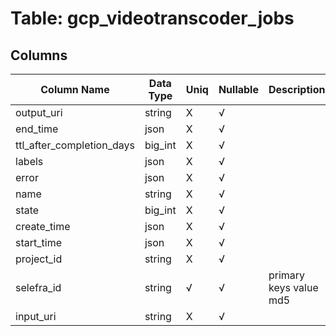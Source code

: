 # Table: gcp_videotranscoder_jobs

## Columns 

|  Column Name   |  Data Type  | Uniq | Nullable | Description | 
|  ----  | ----  | ----  | ----  | ---- | 
| output_uri | string | X | √ |  | 
| end_time | json | X | √ |  | 
| ttl_after_completion_days | big_int | X | √ |  | 
| labels | json | X | √ |  | 
| error | json | X | √ |  | 
| name | string | X | √ |  | 
| state | big_int | X | √ |  | 
| create_time | json | X | √ |  | 
| start_time | json | X | √ |  | 
| project_id | string | X | √ |  | 
| selefra_id | string | √ | √ | primary keys value md5 | 
| input_uri | string | X | √ |  | 


